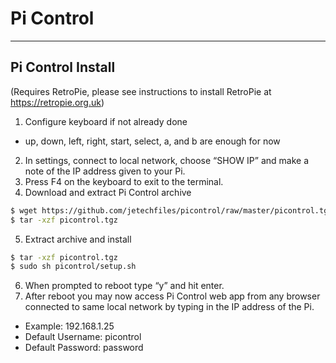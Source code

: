 # Pi Control
-----------------
## Pi Control Install 
(Requires RetroPie, please see instructions to install RetroPie at https://retropie.org.uk)

1. Configure keyboard if not already done
  * up, down, left, right, start, select, a, and b are enough for now
2. In settings, connect to local network, choose “SHOW IP” and make a note of the IP address given to your Pi.
3. Press F4 on the keyboard to exit to the terminal.
4. Download and extract Pi Control archive

  ```bash
 $ wget https://github.com/jetechfiles/picontrol/raw/master/picontrol.tgz
 $ tar -xzf picontrol.tgz
 ```
5. Extract archive and install

  ```bash
 $ tar -xzf picontrol.tgz
 $ sudo sh picontrol/setup.sh
 ``` 
6. When prompted to reboot type “y” and hit enter.
7. After reboot you may now access Pi Control web app from any browser connected to same local network by typing in the IP address of the Pi.
  * Example: 192.168.1.25
  * Default Username: picontrol
  * Default Password: password
